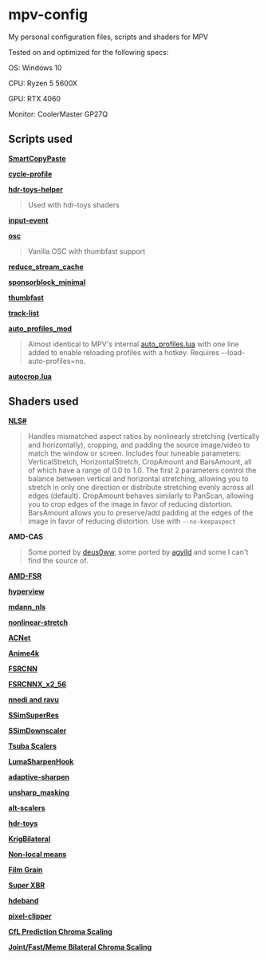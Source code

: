 # mpv-config
My personal configuration files, scripts and shaders for MPV

Tested on and optimized for the following specs:

OS: Windows 10

CPU: Ryzen 5 5600X

GPU: RTX 4060

Monitor: CoolerMaster GP27Q

## Scripts used

**[SmartCopyPaste](https://github.com/Eisa01/mpv-scripts#smartcopypaste)**

**[cycle-profile](https://github.com/CogentRedTester/mpv-scripts#cycle-profile)**

**[hdr-toys-helper](https://github.com/natural-harmonia-gropius/hdr-toys)**
> Used with hdr-toys shaders

**[input-event](https://github.com/natural-harmonia-gropius/input-event)**

**[osc](https://github.com/po5/thumbfast/blob/vanilla-osc/player/lua/osc.lua)**
> Vanilla OSC with thumbfast support

**[reduce_stream_cache](https://github.com/divout/mpv_reduce_stream_cache)**

**[sponsorblock_minimal](https://codeberg.org/jouni/mpv_sponsorblock_minimal)**

**[thumbfast](https://github.com/po5/thumbfast)**

**[track-list](https://github.com/dyphire/mpv-scripts#track-list.lua)**

**[auto_profiles_mod](https://github.com/NotMithical/mpv-config/blob/main/Personal/portable_config/scripts/auto_profiles_mod.lua)**
> Almost identical to MPV's internal [auto_profiles.lua](https://github.com/mpv-player/mpv/blob/master/player/lua/auto_profiles.lua) with one line added to enable reloading profiles with a hotkey. Requires --load-auto-profiles=no.

**[autocrop.lua](https://github.com/mpv-player/mpv/blob/master/TOOLS/lua/autocrop.lua)**

## Shaders used

**[NLS#](https://github.com/NotMithical/mpv-config/blob/main/Personal/portable_config/shaders/AspectRatio/NLS%23.glsl)**
> Handles mismatched aspect ratios by nonlinearly stretching (vertically and horizontally), cropping, and padding the source image/video to match the window or screen. Includes four tuneable parameters: VerticalStretch, HorizontalStretch, CropAmount and BarsAmount, all of which have a range of 0.0 to 1.0. The first 2 parameters control the balance between vertical and horizontal stretching, allowing you to stretch in only one direction or distribute stretching evenly across all edges (default). CropAmount behaves similarly to PanScan, allowing you to crop edges of the image in favor of reducing distortion. BarsAmount allows you to preserve/add padding at the edges of the image in favor of reducing distortion. Use with `--no-keepaspect`

**AMD-CAS**
> Some ported by [deus0ww](https://github.com/deus0ww), some ported by [agyild](https://gist.github.com/agyild) and some I can't find the source of.

**[AMD-FSR](https://github.com/dyphire/mpv-config/tree/master/shaders/AMD-FSR)**

**[hyperview](https://gist.github.com/bjin/399cb23818ad210941725ef768893499)**

**[mdann_nls](https://www.heimkinoverein.de/forum/thread/21670-mpv-shader-non-linear-stretch/)**

**[nonlinear-stretch](https://gist.github.com/sarahzrf/c9909aee70e3656895820f20ac395956)**

**[ACNet](https://github.com/TianZerL/ACNetGLSL)**

**[Anime4k](https://github.com/bloc97/Anime4K)**

**[FSRCNN](https://github.com/igv/FSRCNN-TensorFlow)**

**[FSRCNNX_x2_56](https://github.com/hooke007/MPV_lazy/blob/main/portable_config/shaders/FSRCNNX_x2_56_16_4_1.glsl)**

**[nnedi and ravu](https://github.com/bjin/mpv-prescalers)**

**[SSimSuperRes](https://gist.github.com/igv/2364ffa6e81540f29cb7ab4c9bc05b6b)**

**[SSimDownscaler](https://gist.github.com/igv/36508af3ffc84410fe39761d6969be10)**

**[Tsuba Scalers](https://github.com/Tsubajashi/mpv-settings/tree/master/shaders)**

**[LumaSharpenHook](https://github.com/boned101/MPV-Custom-Shaders)**

**[adaptive-sharpen](https://gist.github.com/igv/8a77e4eb8276753b54bb94c1c50c317e)**

**[unsharp_masking](https://github.com/garamond13/unsharp_masking.glsl)**

**[alt-scalers](https://github.com/garamond13/alt-scale)**

**[hdr-toys](https://github.com/natural-harmonia-gropius/hdr-toys)**

**[KrigBilateral](https://gist.github.com/igv/a015fc885d5c22e6891820ad89555637)**

**[Non-local means](https://github.com/AN3223/dotfiles/tree/master/.config/mpv/shaders)**

**[Film Grain](https://github.com/haasn/gentoo-conf/tree/xor/home/nand/.mpv/shaders)**

**[Super XBR](https://github.com/dyphire/mpv-config/tree/master/shaders/superxbr)**

**[hdeband](https://github.com/AN3223/dotfiles/blob/master/.config/mpv/shaders/hdeband.glsl)**

**[pixel-clipper](https://github.com/Artoriuz/glsl-pixel-clipper)**

**[CfL Prediction Chroma Scaling](https://github.com/Artoriuz/glsl-chroma-from-luma-prediction)**

**[Joint/Fast/Meme Bilateral Chroma Scaling](https://github.com/Artoriuz/glsl-joint-bilateral)**